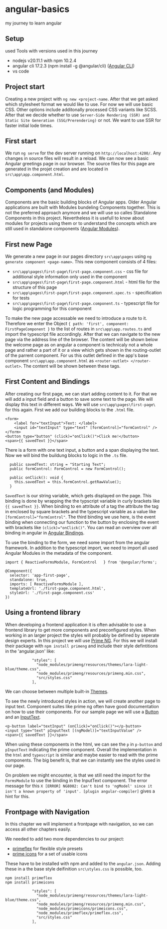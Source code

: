 # angular-basics
my journey to learn angular

## Setup
used Tools with versions used in this journey
- nodejs v20.11.1 with npm 10.2.4
- angular cli 17.2.3 (npm install -g @angular/cli) ([Angular CLI](https://angular.io/cli))
- vs code

## Project start
Creating a new project with `ng new <project-name`. After that we get asked which stylesheet format we would like to use. For now we will use basic CSS. Other options include additonally processed CSS variants like SCSS. After that we decide whether to use `Server-Side Rendering (SSR) and Static Site Generation (SSG/Prerendering)` or not. We want to use SSR for faster initial lode times.

## First start

We run `ng serve` for the dev server running on `http://localhost:4200/`. Any changes in source files will result in a reload. We can now see a basic Angular greetings page in our browser. The source files for this page are generated in the projet creation and are located in `src\app\app.component.html`.

## Components (and Modules)
Components are the basic building blocks of Angular apps. Older Angular applications are built with Modules bundeling Components together. This is not the preferred approach anymore and we will use so calles Standalone Components in this project. Nevertheless it is usefull to know about modules for projects using them or to understand the concepts which are still used in standalone components ([Angular Modules](https://angular.io/guide/architecture-modules)).

## First new Page
We generate a new page in our pages directory `src\app\pages` using `ng generate component <page-name>`. This new component consists of 4 files:
- `src\app\pages\first-page\first-page.component.css` - css file for additional style information only used in the component
- `src\app\pages\first-page\first-page.component.html` - html file for the structure of this page
- `src\app\pages\first-page\first-page.component.spec.ts` - specification for tests
- `src\app\pages\first-page\first-page.component.ts` - typescript file for logic programming for this component

To make the new page accessable we need to introduce a route to it. Therefore we enter the Object 
`
{
    path: 'first',
    component: FirstPageComponent
}
`
to the list of routes in `src\app\app.routes.ts` and import the typescript file accordingly. After that we can navigate to the new page via the address line of the browser. The content will be shown below the welcome page as on angular a component is technicaly not a whole page and rather a part of it or a view which gets shown in the routing-outlet of the parrent component. For us this outlet defined in the app's base component `src\app\app.component.html` as `
<router-outlet>
</router-outlet>
`. The content will be shown between these tags.

## First Content and Bindings

After creating our first page, we can start adding content to it. For that we will add a input field and a button to save some text to the page. We will display this text in different ways. We will use `src\app\pages\first-page\` for this again. First we add our building blocks to the `.html` file.
```
<form>
    <label for="textInput">Text: </label>
    <input id="textInput" type="text" [formControl]="formControl" />
</form>
<button type="button" (click)="onClick()">Click me!</button>
<span>{{ savedText }}</span>
```
There is a form with one text input, a button and a span displaying the text. Now we will bind the buildung blocks to logic in the `.ts` file.
```
  public savedText: string = "Starting Text";
  public formControl: FormControl = new FormControl();

  public onClick(): void {
    this.savedText = this.formControl.getRawValue();
  }
```
`SavedText` is our string variable, which gets displayed on the page. This binding is done by wrapping the the typscript variable in curly brackets like `{{ savedText }}`. When binding to en attribute of a tag the attribute the tag in enclosed by square brackets and the typescript variable as a value like `[formControl]="formControl"`. The third binding we use here, is the event binding when connecting our function to the button by enclosing the event with brackets like `(click)="onClick()"`. You can read an overview over all binding in angular in [Angular Bindings](https://angular.io/guide/binding-syntax).

To use the binding to the form, we need some import from the angular framework. In addition to the typescript import, we need to import all used Angular Modules in the metadata of the component.
```
import { ReactiveFormsModule, FormControl   } from '@angular/forms';

@Component({
  selector: 'app-first-page',
  standalone: true,
  imports: [ ReactiveFormsModule ],
  templateUrl: './first-page.component.html',
  styleUrl: './first-page.component.css'
})
```
## Using a frontend library

When developing a frontend application it is often advisable to use a frontend library to get more components and preconfigured styles. When working in an larger project the styles will probably be defined by seperate design experts. In this project we will use [Prime NG](https://primeng.org/).
For this we will install their package with `npm install primeng` and include their style defintitions in the 'angular.json' like:
```
            "styles": [
              "node_modules/primeng/resources/themes/lara-light-blue/theme.css",
              "node_modules/primeng/resources/primeng.min.css",
              "src/styles.css"
            ],
```
We can choose between multiple built-in [Themes](https://primeng.org/theming#builtinthemes).

To see the newly introduced styles in action, we will create another page to input text. Component suites like prime ng often have good documentation on how to use their components. For our sample page we will use a [Button](https://primeng.org/button) and an [InputText](https://primeng.org/inputtext).

```
<p-button label="textInput" (onClick)="onClick()"></p-button>
<input type="text" pInputText [(ngModel)]="textInputValue" />
<span>{{ savedText }}</span>
```
When using these components in the html, we can see the `p` in `p-button` and `pInputText` indicating the prime component. Overall the implementation in the `html` and `typescript` is similar and maybe easier to read with the prime components. The big benefit is, that we can instantly see the styles used in our page.

On problem we might encounter, is that we still need the import for the `FormsModule` to use the binding in the InputText component. The error message for this `X [ERROR] NG8002: Can't bind to 'ngModel' since it isn't a known property of 'input'. [plugin angular-compiler]` gives a hint for this.

## Frontpage with Navigation

In this chapter we will implement a frontpage with navigation, so we can access all other chapters easily. 

We needed to add two more dependencies to our project:
- [primeflex](https://primeflex.org/) for flexible style presets
- [prime icons](https://primeng.org/icons) for a set of usable icons

These have to be installed with npm and added to the `angular.json`. Adding these in a the base style deifinition `src\styles.css` is possible, too.
```
npm install primeflex
npm install primeicons
```
```
            "styles": [
              "node_modules/primeng/resources/themes/lara-light-blue/theme.css",
              "node_modules/primeng/resources/primeng.min.css",
              "node_modules/primeicons/primeicons.css",
              "node_modules/primeflex/primeflex.css",
              "src/styles.css"
            ],
```